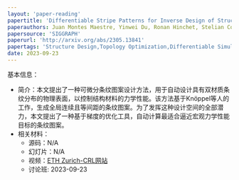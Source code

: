 ```yaml
---
layout: 'paper-reading'
papertitle: 'Differentiable Stripe Patterns for Inverse Design of Structured Surfaces'
paperauthors: Juan Montes Maestre, Yinwei Du, Ronan Hinchet, Stelian Coros, Bernhard Thomaszewski
papersource: 'SIGGRAPH'
paperurl: 'http://arxiv.org/abs/2305.13841'
papertags: 'Structure Design,Topology Optimization,Differentiable Simulation'
date: 2023-09-23
---
```


基本信息：
- 简介：本文提出了一种可微分条纹图案设计方法，用于自动设计具有双材质条纹分布的物理表面，以控制结构材料的力学性能。该方法基于Knöppel等人的工作，生成全局连续且等间距的条纹图案。为了发挥这种设计空间的全部潜力，本文提出了一种基于梯度的优化工具，自动计算最适合逼近宏观力学性能目标的条纹图案。
- 相关材料：
  - 源码：N/A
  - 幻灯片：N/A
  - 视频：[ETH Zurich-CRL网站](http://crl.ethz.ch/videos/stripe_final.mp4)
  - 讨论班: 2023-09-23
